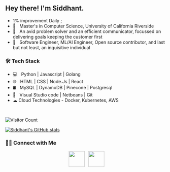 <h2> Hey there! I'm Siddhant. </h2>

- 1% improvement Daily ;
- 🔭 &nbsp; Master's in Computer Science, University of California Riverside
- 🤔 &nbsp; An avid problem solver and an efficient communicator, focussed on delivering goals keeping the customer first
- 💼 &nbsp; Software Engineer, ML/AI Engineer, Open source contributor, and last but not least, an inquisitive individual 


<h3>🛠 Tech Stack</h3>

- 💻 &nbsp; Python | Javascript | Golang 
- 🌐 &nbsp; HTML | CSS | Node.Js | React 
- 🛢 &nbsp; MySQL | DynamoDB | Pinecone | Postgresql
- 🔧 &nbsp; Visual Studio code | Netbeans | Git
- ☁ Cloud Technologies - Docker, Kubernetes, AWS 

<br>


![Visitor Count](https://api.visitorbadge.io/api/visitors?path=https%3A%2F%2Fgithub.com%2FSiDDyy007&show_icons=true&theme=tokyonight)

[![Siddhant's GitHub stats](https://github-readme-stats.vercel.app/api?username=SiDDyy007)](https://github.com/SiDDyy007/github-readme-stats)

<h3> 🤝🏻 Connect with Me </h3>

<p align="center"> 
&nbsp; <a href="https://www.linkedin.com/in/sid207/" target="_blank" rel="noopener noreferrer"><img src="https://img.icons8.com/plasticine/100/000000/linkedin.png" width="50" /></a>
&nbsp; <a href="mailto:spooj003@ucr.edu" target="_blank" rel="noopener noreferrer"><img src="https://img.icons8.com/plasticine/100/000000/gmail.png"  width="50" /></a>
</p>



<!---
SiDDyy007/SiDDyy007 is a ✨ special ✨ repository because its `README.md` (this file) appears on your GitHub profile.
You can click the Preview link to take a look at your changes.
--->

